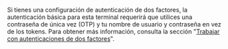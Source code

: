Si tienes una configuración de autenticación de dos factores, la autenticación básica para esta terminal requerirá que utilices una contraseña de única vez (OTP) y tu nombre de usuario y contraseña en vez de los tokens. Para obtener más información, consulta la sección "[Trabajar con autenticaciones de dos factores](/v3/auth/#working-with-two-factor-authentication)".